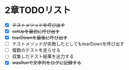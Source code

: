 # 2章TODOリスト

- [x] ~~テストメソッドを呼び出す~~
- [x] ~~setUpを最初に呼び出す~~
- [x] ~~tearDownを最後に呼び出す~~
- [ ] テストメソッドが失敗したとしてもtearDownを呼び出す
- [ ] 複数のテストを走らせる
- [ ] 収集したテスト結果を出力する
- [x] ~~wasRunで文字列をログに記録する~~
